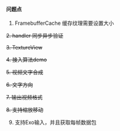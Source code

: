 #### 问题点

1. FramebufferCache 缓存纹理需要设置大小

~~2. handler 同步异步验证~~

~~3. TextureView~~

~~4. 接入算法demo~~

~~5. 视频文字合成~~

~~6. 文字方向~~

~~7. 输出视频格式~~

~~8. 支持缩放移动~~

9. 支持Exo输入，并且获取每帧数据包


